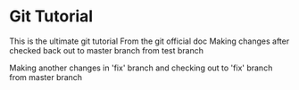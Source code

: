 # Git Tutorial 
This is the ultimate git tutorial
From the git official doc
Making changes after checked back out to master branch from test branch

Making another changes in 'fix' branch and checking out to 'fix' branch from master branch